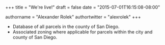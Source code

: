 +++
title = "We're live!"
draft = false
date = "2015-07-01T16:15:08-08:00"

authorname = "Alexander Rolek"
authortwitter = "alexrolek"
+++

- Database of all parcels in the county of San Diego.
- Associated zoning where applicable for parcels within the city and county of San Diego.
